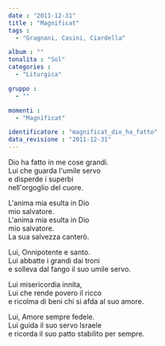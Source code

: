 ```yaml
---
date : "2011-12-31"
title : "Magnificat"
tags : 
  - "Gragnani, Casini, Ciardella"

album : ""
tonalita : "Sol"
categories : 
  - "Liturgica"

gruppo : 
  - ""

momenti : 
  - "Magnificat"

identificatore : "magnificat_dio_ha_fatto"
data_revisione : "2011-12-31"
---
```

  
  
Dio  ha fatto in me cose grandi.  
Lui  che guarda l'umile servo  
e disperde i superbi  
nell'orgoglio del cuore.   
  
  
L'anima mia  esulta in Dio   
mio salvatore.   
L'anima mia  esulta in Dio   
mio salvatore.   
La sua salvezza canterò.  
  
  
Lui,  Onnipotente e santo.  
Lui  abbatte i grandi dai troni   
e solleva dal fango il suo umile servo.   
  
  
Lui  misericordia innita,  
Lui  che rende povero il ricco   
e ricolma di beni chi si afda al suo amore.   
  
  
Lui,  Amore sempre fedele.  
Lui  guida il suo servo Israele   
e ricorda il suo patto stabilito per sempre.   
  
  
  

